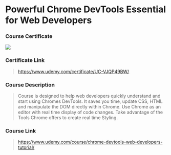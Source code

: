 # Powerful Chrome DevTools Essential for Web Developers

### Course Certificate
![](https://udemy-certificate.s3.amazonaws.com/image/UC-VJQP49BW.jpg?l=null)

### Certificate Link
> https://www.udemy.com/certificate/UC-VJQP49BW/

### Course Description
> Course is designed to help web developers quickly understand and start using Chromes DevTools. It saves you time, update CSS, HTML and manipulate the DOM directly within Chrome. Use Chrome as an editor with real time display of code changes. Take advantage of the Tools Chrome offers to create real time Styling.

### Course Link
> https://www.udemy.com/course/chrome-devtools-web-developers-tutorial/
